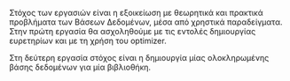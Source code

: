 Στόχος των εργασιών είναι η εξοικείωση με θεωρητικά και πρακτικά προβλήματα των Βάσεων
Δεδομένων, μέσα από χρηστικά παραδείγματα. Στην πρώτη εργασία θα ασχοληθούμε με τις
εντολές δημιουργίας ευρετηρίων και με τη χρήση του optimizer.

Στη δεύτερη εργασία στόχος είναι η δημιουργία μίας ολοκληρωμένης βάσης δεδομένων για μία βιβλιοθήκη.
